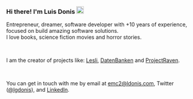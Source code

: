 ### Hi there! I'm Luis Donis <a href="https://www.ldonis.com/"><img src="https://media.giphy.com/media/hvRJCLFzcasrR4ia7z/giphy.gif" width="20px" height="20px"></a>

Entrepreneur, dreamer, software developer with +10 years of experience, focused on build amazing software solutions.  
I love books, science fiction movies and horror stories.

<br />

I am the creator of projects like: [Lesli](https://lesli.dev/), [DatenBanken](https://datenbanken.dev/) and [ProjectRaven](https://www.raven.gt/).

<br />

You can get in touch with me by email at [emc2@ldonis.com](mailto:emc2@ldonis.com), Twitter ([@lgdonis](https://twitter.com/lgdonis)), and [LinkedIn](https://www.linkedin.com/in/ldonis/).
